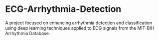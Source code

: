 # ECG-Arrhythmia-Detection
A project focused on enhancing arrhythmia detection and classification using deep learning techniques applied to ECG signals from the MIT-BIH Arrhythmia Database.
